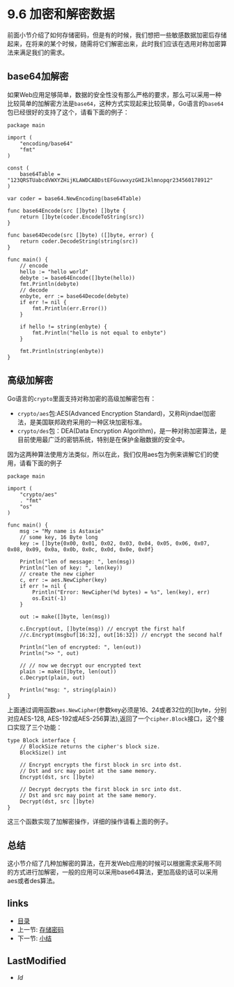 # 9.6 加密和解密数据 
前面小节介绍了如何存储密码，但是有的时候，我们想把一些敏感数据加密后存储起来，在将来的某个时候，随需将它们解密出来，此时我们应该在选用对称加密算法来满足我们的需求。

## base64加解密
如果Web应用足够简单，数据的安全性没有那么严格的要求，那么可以采用一种比较简单的加解密方法是`base64`，这种方式实现起来比较简单，Go语言的`base64`包已经很好的支持了这个，请看下面的例子：

	package main

	import (
		"encoding/base64"
		"fmt"
	)

	const (
		base64Table = "123QRSTUabcdVWXYZHijKLAWDCABDstEFGuvwxyzGHIJklmnopqr234560178912"
	)

	var coder = base64.NewEncoding(base64Table)

	func base64Encode(src []byte) []byte {
		return []byte(coder.EncodeToString(src))
	}

	func base64Decode(src []byte) ([]byte, error) {
		return coder.DecodeString(string(src))
	}

	func main() {
		// encode	
		hello := "hello world"
		debyte := base64Encode([]byte(hello))
		fmt.Println(debyte)
		// decode	
		enbyte, err := base64Decode(debyte)
		if err != nil {
			fmt.Println(err.Error())
		}

		if hello != string(enbyte) {
			fmt.Println("hello is not equal to enbyte")
		}

		fmt.Println(string(enbyte))
	}

## 高级加解密

Go语言的`crypto`里面支持对称加密的高级加解密包有：

- `crypto/aes`包:AES(Advanced Encryption Standard)，又称Rijndael加密法，是美国联邦政府采用的一种区块加密标准。
- `crypto/des`包：DEA(Data Encryption Algorithm)，是一种对称加密算法，是目前使用最广泛的密钥系统，特别是在保护金融数据的安全中。

因为这两种算法使用方法类似，所以在此，我们仅用aes包为例来讲解它们的使用，请看下面的例子

	package main

    import (
    	"crypto/aes"
    	. "fmt"
    	"os"
    )

    func main() {
    	msg := "My name is Astaxie"
    	// some key, 16 Byte long
    	key := []byte{0x00, 0x01, 0x02, 0x03, 0x04, 0x05, 0x06, 0x07, 0x08, 0x09, 0x0a, 0x0b, 0x0c, 0x0d, 0x0e, 0x0f}

    	Println("len of message: ", len(msg))
    	Println("len of key: ", len(key))
    	// create the new cipher
    	c, err := aes.NewCipher(key)
    	if err != nil {
    		Println("Error: NewCipher(%d bytes) = %s", len(key), err)
    		os.Exit(-1)
    	}

    	out := make([]byte, len(msg))

    	c.Encrypt(out, []byte(msg)) // encrypt the first half
    	//c.Encrypt(msgbuf[16:32], out[16:32]) // encrypt the second half

    	Println("len of encrypted: ", len(out))
    	Println(">> ", out)

    	// // now we decrypt our encrypted text
    	plain := make([]byte, len(out))
    	c.Decrypt(plain, out)

    	Println("msg: ", string(plain))
    }

上面通过调用函数`aes.NewCipher`(参数key必须是16、24或者32位的[]byte，分别对应AES-128, AES-192或AES-256算法),返回了一个`cipher.Block`接口，这个接口实现了三个功能：

	type Block interface {
	    // BlockSize returns the cipher's block size.
	    BlockSize() int
	
	    // Encrypt encrypts the first block in src into dst.
	    // Dst and src may point at the same memory.
	    Encrypt(dst, src []byte)
	
    	// Decrypt decrypts the first block in src into dst.
    	// Dst and src may point at the same memory.
    	Decrypt(dst, src []byte)
	}

这三个函数实现了加解密操作，详细的操作请看上面的例子。

## 总结
这小节介绍了几种加解密的算法，在开发Web应用的时候可以根据需求采用不同的方式进行加解密，一般的应用可以采用base64算法，更加高级的话可以采用aes或者des算法。


## links
   * [目录](<preface.md>)
   * 上一节: [存储密码](<9.5.md>)
   * 下一节: [小结](<9.7.md>)

## LastModified 
   * $Id$
